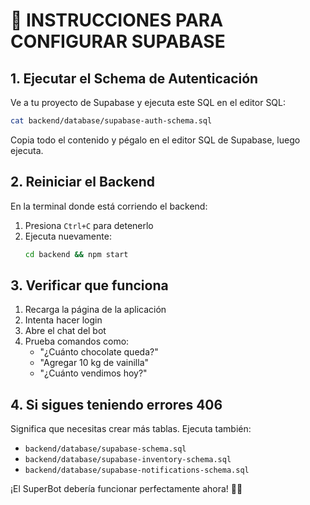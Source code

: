 # 🚀 INSTRUCCIONES PARA CONFIGURAR SUPABASE

## 1. **Ejecutar el Schema de Autenticación**

Ve a tu proyecto de Supabase y ejecuta este SQL en el editor SQL:

```bash
cat backend/database/supabase-auth-schema.sql
```

Copia todo el contenido y pégalo en el editor SQL de Supabase, luego ejecuta.

## 2. **Reiniciar el Backend**

En la terminal donde está corriendo el backend:
1. Presiona `Ctrl+C` para detenerlo
2. Ejecuta nuevamente:
   ```bash
   cd backend && npm start
   ```

## 3. **Verificar que funciona**

1. Recarga la página de la aplicación
2. Intenta hacer login
3. Abre el chat del bot
4. Prueba comandos como:
   - "¿Cuánto chocolate queda?"
   - "Agregar 10 kg de vainilla"
   - "¿Cuánto vendimos hoy?"

## 4. **Si sigues teniendo errores 406**

Significa que necesitas crear más tablas. Ejecuta también:
- `backend/database/supabase-schema.sql`
- `backend/database/supabase-inventory-schema.sql`
- `backend/database/supabase-notifications-schema.sql`

¡El SuperBot debería funcionar perfectamente ahora! 🤖🍦